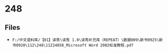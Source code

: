 # 248

## Files

- `F:/中文语料库/【01】读秀\读秀 1.0\读秀补充库（REPEAT）\数据009\新书0925\新书0920\112\248\11224858_Microsoft Word 2002标准教程.pdf`

